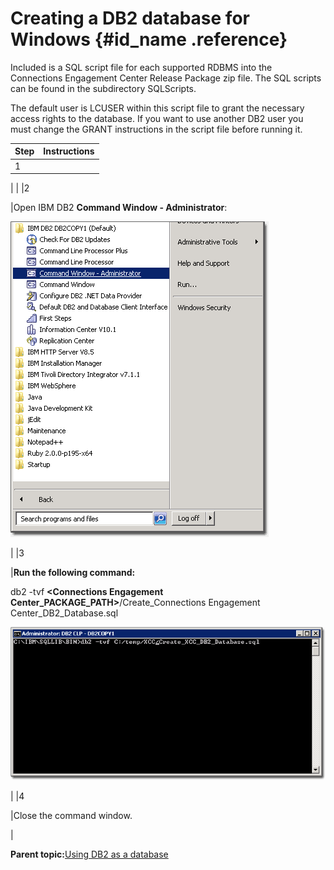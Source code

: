 # Creating a DB2 database for Windows {#id_name .reference}

Included is a SQL script file for each supported RDBMS into the Connections Engagement Center Release Package zip file. The SQL scripts can be found in the subdirectory SQLScripts.

The default user is LCUSER within this script file to grant the necessary access rights to the database. If you want to use another DB2 user you must change the GRANT instructions in the script file before running it.

|Step|Instructions|
|----|------------|
|1

| |
|2

|Open IBM DB2 **Command Window - Administrator**:

 ![image](images/image37.png)

|
|3

|**Run the following command:**

 db2 -tvf **<Connections Engagement Center\_PACKAGE\_PATH\>**/Create\_Connections Engagement Center\_DB2\_Database.sql

 ![image](images/image38.png)

|
|4

|Close the command window.

|

**Parent topic:**[Using DB2 as a database](../../connectors/icec/cec-inst-using-db2-database.md)


